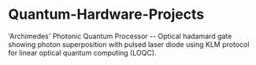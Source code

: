 # Quantum-Hardware-Projects
'Archimedes' Photonic Quantum Processor -- Optical hadamard gate showing photon superposition with pulsed laser diode using KLM protocol for linear optical quantum computing (LOQC).
